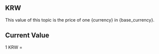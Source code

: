 ## KRW

This value of this topic is the price of one {currency} in {base_currency}.

## Current Value

1 KRW = <Topic topic="finance/stock-exchange/currency/KRW/USD" decimals="3" unit="USD"/>

